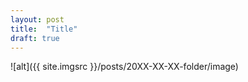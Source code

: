 ```yaml
---
layout: post
title:  "Title"
draft: true
---
```


![alt]({{ site.imgsrc }}/posts/20XX-XX-XX-folder/image)
